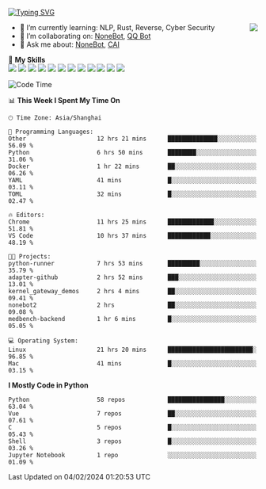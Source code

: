 [![Typing SVG](https://readme-typing-svg.herokuapp.com?size=25&duration=2500&color=8C43EA&vCenter=true&width=200&height=40&lines=Hi+there+%F0%9F%91%8B%F0%9F%8F%BB;I'm+yanyongyu)](https://git.io/typing-svg)

<a href="#">
  <img align="right" src="https://github-readme-stats.vercel.app/api?username=yanyongyu&count_private=true&show_icons=true&bg_color=15,f2f7fd,E0EAFC" />
</a>

- 🌱 I’m currently learning: NLP, Rust, Reverse, Cyber Security
- 👯 I’m collaborating on: [NoneBot](https://github.com/nonebot), [QQ Bot](https://github.com/Mrs4s/go-cqhttp)
- 💬 Ask me about: [NoneBot](https://github.com/nonebot), [CAI](https://github.com/cscs181/CAI)

🌟 **My Skills**  
![](https://img.shields.io/badge/-Python-3e74a2?style=flat-square&logo=Python&logoColor=fff)
![](https://img.shields.io/badge/-TypeScript-3178C6?style=flat-square&logo=TypeScript&logoColor=fff)
![](https://img.shields.io/badge/-Vue-4fc08d?style=flat-square&logo=Vue.js&logoColor=fff)
![](https://img.shields.io/badge/-React-2d98ce?style=flat-square&logo=React&logoColor=fff)
![](https://img.shields.io/badge/-FastAPI-009688?style=flat-square&logo=FastAPI&logoColor=fff)
![](https://img.shields.io/badge/-Linux-000000?style=flat-square&logo=Linux&logoColor=fff)
![](https://img.shields.io/badge/-Docker-2496ED?style=flat-square&logo=Docker&logoColor=fff)
![](https://img.shields.io/badge/-Kubernetes-326CE5?style=flat-square&logo=Kubernetes&logoColor=fff)
![](https://img.shields.io/badge/-GitHub%20Actions-2088FF?style=flat-square&logo=GitHubActions&logoColor=fff)
![](https://img.shields.io/badge/-PostgreSQL-4169E1?style=flat-square&logo=PostgreSQL&logoColor=fff)
![](https://img.shields.io/badge/-Redis-DC382D?style=flat-square&logo=Redis&logoColor=fff)
![](https://img.shields.io/badge/-MongoDB-47A248?style=flat-square&logo=MongoDB&logoColor=fff)

<!--START_SECTION:waka-->
![Code Time](http://img.shields.io/badge/Code%20Time-5%2C793%20hrs%2046%20mins-blue)

📊 **This Week I Spent My Time On** 

```text
🕑︎ Time Zone: Asia/Shanghai

💬 Programming Languages: 
Other                    12 hrs 21 mins      ██████████████░░░░░░░░░░░   56.09 % 
Python                   6 hrs 50 mins       ████████░░░░░░░░░░░░░░░░░   31.06 % 
Docker                   1 hr 22 mins        ██░░░░░░░░░░░░░░░░░░░░░░░   06.26 % 
YAML                     41 mins             █░░░░░░░░░░░░░░░░░░░░░░░░   03.11 % 
TOML                     32 mins             █░░░░░░░░░░░░░░░░░░░░░░░░   02.47 % 

🔥 Editors: 
Chrome                   11 hrs 25 mins      █████████████░░░░░░░░░░░░   51.81 % 
VS Code                  10 hrs 37 mins      ████████████░░░░░░░░░░░░░   48.19 % 

🐱‍💻 Projects: 
python-runner            7 hrs 53 mins       █████████░░░░░░░░░░░░░░░░   35.79 % 
adapter-github           2 hrs 52 mins       ███░░░░░░░░░░░░░░░░░░░░░░   13.01 % 
kernel_gateway_demos     2 hrs 4 mins        ██░░░░░░░░░░░░░░░░░░░░░░░   09.41 % 
nonebot2                 2 hrs               ██░░░░░░░░░░░░░░░░░░░░░░░   09.08 % 
medbench-backend         1 hr 6 mins         █░░░░░░░░░░░░░░░░░░░░░░░░   05.05 % 

💻 Operating System: 
Linux                    21 hrs 20 mins      ████████████████████████░   96.85 % 
Mac                      41 mins             █░░░░░░░░░░░░░░░░░░░░░░░░   03.15 % 
```

**I Mostly Code in Python** 

```text
Python                   58 repos            ████████████████░░░░░░░░░   63.04 % 
Vue                      7 repos             ██░░░░░░░░░░░░░░░░░░░░░░░   07.61 % 
C                        5 repos             █░░░░░░░░░░░░░░░░░░░░░░░░   05.43 % 
Shell                    3 repos             █░░░░░░░░░░░░░░░░░░░░░░░░   03.26 % 
Jupyter Notebook         1 repo              ░░░░░░░░░░░░░░░░░░░░░░░░░   01.09 % 
```




 Last Updated on 04/02/2024 01:20:53 UTC
<!--END_SECTION:waka-->
